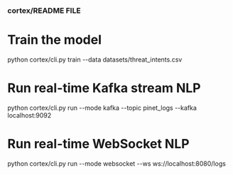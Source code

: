 ### cortex/README FILE

# Train the model
python cortex/cli.py train --data datasets/threat_intents.csv

# Run real-time Kafka stream NLP
python cortex/cli.py run --mode kafka --topic pinet_logs --kafka localhost:9092

# Run real-time WebSocket NLP
python cortex/cli.py run --mode websocket --ws ws://localhost:8080/logs
